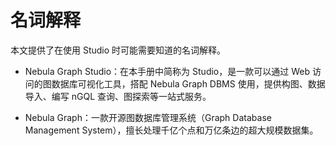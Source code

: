# 名词解释

本文提供了在使用 Studio 时可能需要知道的名词解释。

- Nebula Graph Studio：在本手册中简称为 Studio，是一款可以通过 Web 访问的图数据库可视化工具，搭配 Nebula Graph DBMS 使用，提供构图、数据导入、编写 nGQL 查询、图探索等一站式服务。

- Nebula Graph：一款开源图数据库管理系统（Graph Database Management System），擅长处理千亿个点和万亿条边的超大规模数据集。

<!--
- Nebula Graph Cloud：一款支持 Azure 平台，在云上搭建 Nebula Graph 数据库的产品，支持一键部署 Nebula Graph，集成了可视化图数据库管理工具 Nebula Graph Studio、Nebula Dashboard、Nebula Explorer。详细信息，参考 [什么是 Nebula Graph Cloud](../../nebula-cloud/1.what-is-cloud.md)。
-->
